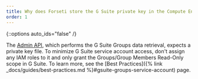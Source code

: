 ```yaml
---
title: Why does Forseti store the G Suite private key in the Compute Engine instnce?
order: 1
---
```

{::options auto_ids="false" /}

The 
[Admin API](https://developers.google.com/admin-sdk/directory/v1/guides/delegation), 
which performs the G Suite Groups data retrieval, expects a private key file. 
To minimize G Suite service account access, don't assign any IAM roles to it 
and only grant the Groups/Group Members Read-Only scope in G Suite. 
To learn more, see the 
[Best Practices]({% link _docs/guides/best-practices.md %}#gsuite-groups-service-account) page.
